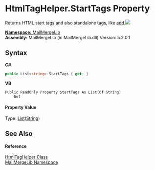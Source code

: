 # HtmlTagHelper.StartTags Property 
 

Returns HTML start tags and also standalone tags, like <a href="abc.html"> and <img src="abc.gif" />

**Namespace:**&nbsp;<a href="31c6ebbe-d683-7561-7308-5a5ee1f76bf5">MailMergeLib</a><br />**Assembly:**&nbsp;MailMergeLib (in MailMergeLib.dll) Version: 5.2.0.1

## Syntax

**C#**<br />
``` C#
public List<string> StartTags { get; }
```

**VB**<br />
``` VB
Public ReadOnly Property StartTags As List(Of String)
	Get
```


#### Property Value
Type: <a href="http://msdn2.microsoft.com/en-us/library/6sh2ey19" target="_blank">List</a>(<a href="http://msdn2.microsoft.com/en-us/library/s1wwdcbf" target="_blank">String</a>)

## See Also


#### Reference
<a href="4d4a7a72-8247-db1a-0df5-89cb79f3ad4a">HtmlTagHelper Class</a><br /><a href="31c6ebbe-d683-7561-7308-5a5ee1f76bf5">MailMergeLib Namespace</a><br />